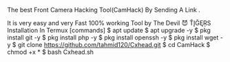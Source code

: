 
The best Front Camera Hacking Tool(CamHack) By Sending A Link .

It is very easy and very Fast 100% working Tool by The Devil 😈 ŤĮĞĘŖS
Installation In Termux [commands]
$ apt update
$ apt upgrade -y
$ pkg install git -y
$ pkg install php -y
$ pkg install openssh -y
$ pkg install wget -y
$ git clone https://github.com/tahmid120/Cxhead.git
$ cd CamHack
$ chmod +x *
$ bash Cxhead.sh
